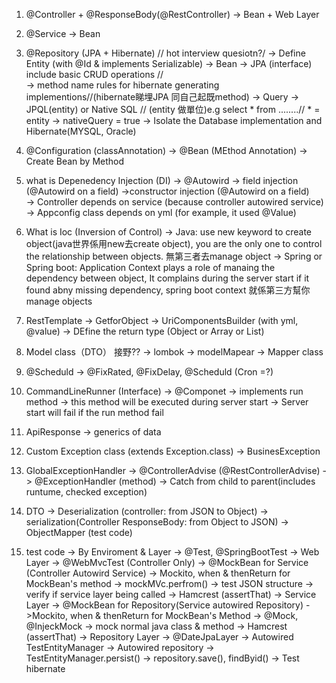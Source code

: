1. @Controller + @ResponseBody(@RestController)
  -> Bean + Web Layer

2. @Service
  -> Bean

3. @Repository (JPA + Hibernate) // hot interview quesiotn?/
  -> Define Entity (with @Id & implements Serializable)
  -> Bean
  -> JPA (interface) include basic CRUD operations //  
  -> method name rules for hibernate generating implementions//(hibernate睇埋JPA 同自己起既method)
  -> Query -> JPQL(entity) or Native SQL // (entity 做單位)e.g select * from ........// * = entity
  -> nativeQuery = true
  -> Isolate the Database implementation and Hibernate(MYSQL, Oracle)

4.   @Configuration (classAnnotation)
    -> @Bean (MEthod Annotation) -> Create Bean by Method

5. what is Depenedency Injection (DI)
  -> @Autowird
    -> field injection (@Autowird on a field)
    ->constructor injection (@Autowird on a field)  
    -> Controller depends on service (because controller autowired service)
    -> Appconfig class depends on yml (for example, it used @Value)

6. What is Ioc (Inversion of Control)
  -> Java: use new keyword to create object(java世界係用new去create object), you are the only one to control the relationship between objects. 無第三者去manage object
  -> Spring or Spring boot: Application Context plays a role of manaing the dependency between object, It complains during the server start if it found abny missing dependency, spring boot context 就係第三方幫你manage objects

7. RestTemplate
  -> GetforObject
  -> UriComponentsBuilder (with yml, @value)
  -> DEfine the return type (Object or Array or List)

8. Model class（DTO） 接野??
  -> lombok
  -> modelMapear
  -> Mapper class

9. @Scheduld
  -> @FixRated, @FixDelay, @Scheduld (Cron =?)
10. CommandLineRunner (Interface)
  -> @Componet
  -> implements run method
  -> this method will be executed during server start
  -> Server start will fail if the run method fail

11. ApiResponse<T> 
-> generics of data

12. Custom Exception class (extends Exception.class)
  -> BusinesException

12. GlobalExceptionHandler
  -> @ControllerAdvise (@RestControllerAdvise)
  -> @ExceptionHandler (method)
  -> Catch from child to parent(includes runtume, checked exception)

13. DTO
    -> Deserialization (controller: from JSON to Object)
    -> serialization(Controller ResponseBody: from Object to JSON)
    -> ObjectMapper (test code)

14. test code
  -> By Enviroment & Layer
    -> @Test, @SpringBootTest
    -> Web Layer
     -> @WebMvcTest (Controller Only)
     -> @MockBean for Service (Controller Autowird Service)
     -> Mockito, when & thenReturn for MockBean's method
     -> mockMVc.perfrom() -> test JSON structure
     -> verify if service layer being called
     -> Hamcrest (assertThat)
   -> Service Layer
     -> @MockBean for Repository(Service autowired Repository)
     ->Mockito, when & thenReturn for MockBean's Method
     -> @Mock, @InjeckMock -> mock normal java class & method
     -> Hamcrest (assertThat)
   -> Repository Layer
     -> @DateJpaLayer
     -> Autowired TestEntityManager
     -> Autowired repository
     -> TestEntityManager.persist()
     -> repository.save(), findByid() -> Test hibernate